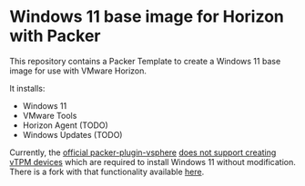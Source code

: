 # Windows 11 base image for Horizon with Packer

This repository contains a Packer Template to create a Windows 11 base image for use with VMware Horizon.

It installs:

- Windows 11
- VMware Tools
- Horizon Agent (TODO)
- Windows Updates (TODO)

Currently, the [official packer-plugin-vsphere](https://github.com/hashicorp/packer-plugin-vsphere)
[does not support creating vTPM devices](https://github.com/hashicorp/packer-plugin-vsphere/issues/108)
which are required to install Windows 11 without modification.  There is a fork with that functionality
available [here](https://github.com/umich-vci/packer-plugin-vsphere/tree/vTPM).
